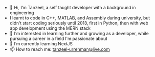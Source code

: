 - 👋 Hi, I’m Tanzeel, a self taught developer with a background in engineering
- I learnt to code in C++, MATLAB, and Assembly during university, but didn't start coding seriously until 2018, first in Python, then with web app development using the MERN stack
- 👀 I’m interested in learning further and growing as a developer, while pursuing a career in a field I'm passionate about
- 🌱 I’m currently learning NextJS
- 📫 How to reach me: tanzeel-urrehman@live.com

<!---
dw44/dw44 is a ✨ special ✨ repository because its `README.md` (this file) appears on your GitHub profile.
You can click the Preview link to take a look at your changes.
--->
